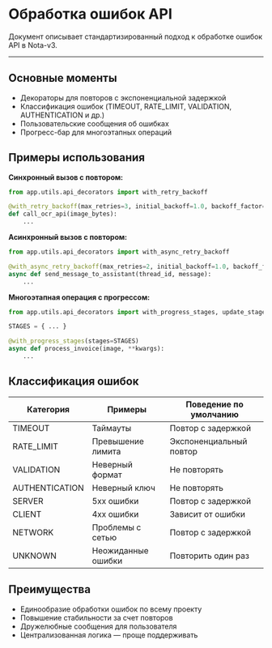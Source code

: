 # Обработка ошибок API

Документ описывает стандартизированный подход к обработке ошибок API в Nota-v3.

---

## Основные моменты
- Декораторы для повторов с экспоненциальной задержкой
- Классификация ошибок (TIMEOUT, RATE_LIMIT, VALIDATION, AUTHENTICATION и др.)
- Пользовательские сообщения об ошибках
- Прогресс-бар для многоэтапных операций

## Примеры использования

**Синхронный вызов с повтором:**
```python
from app.utils.api_decorators import with_retry_backoff

@with_retry_backoff(max_retries=3, initial_backoff=1.0, backoff_factor=2.0)
def call_ocr_api(image_bytes):
    ...
```

**Асинхронный вызов с повтором:**
```python
from app.utils.api_decorators import with_async_retry_backoff

@with_async_retry_backoff(max_retries=2, initial_backoff=1.0, backoff_factor=2.0)
async def send_message_to_assistant(thread_id, message):
    ...
```

**Многоэтапная операция с прогрессом:**
```python
from app.utils.api_decorators import with_progress_stages, update_stage

STAGES = { ... }

@with_progress_stages(stages=STAGES)
async def process_invoice(image, **kwargs):
    ...
```

## Классификация ошибок

| Категория      | Примеры                    | Поведение по умолчанию        |
|---------------|----------------------------|------------------------------|
| TIMEOUT       | Таймауты                   | Повтор с задержкой           |
| RATE_LIMIT    | Превышение лимита          | Экспоненциальный повтор      |
| VALIDATION    | Неверный формат            | Не повторять                 |
| AUTHENTICATION| Неверный ключ              | Не повторять                 |
| SERVER        | 5xx ошибки                 | Повтор с задержкой           |
| CLIENT        | 4xx ошибки                 | Зависит от ошибки            |
| NETWORK       | Проблемы с сетью           | Повтор с задержкой           |
| UNKNOWN       | Неожиданные ошибки         | Повторить один раз           |

## Преимущества
- Единообразие обработки ошибок по всему проекту
- Повышение стабильности за счет повторов
- Дружелюбные сообщения для пользователя
- Централизованная логика — проще поддерживать
